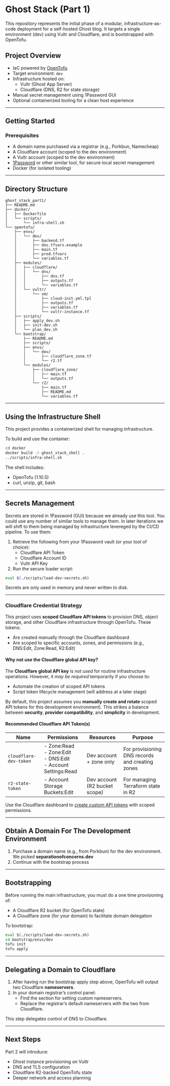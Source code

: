 
# Ghost Stack (Part 1)

This repository represents the initial phase of a modular, infrastructure-as-code deployment for a self-hosted Ghost blog. It targets a single environment (dev) using Vultr and Cloudflare, and is bootstrapped with OpenTofu.

## Project Overview

- IaC powered by [OpenTofu](https://opentofu.org/)
- Target environment: `dev`
- Infrastructure hosted on:
  - Vultr (Ghost App Server)
  - Cloudflare (DNS, R2 for state storage)
- Manual secret management using 1Password GUI
- Optional containerized tooling for a clean host experience

---

## Getting Started

### Prerequisites

- A domain name purchased via a registrar (e.g., Porkbun, Namecheap)
- A Cloudflare account (scoped to the dev environment)
- A Vultr account (scoped to the dev environment)
- [1Password](https://1password.com/) or other similar tool, for secure local secret management
- Docker (for isolated tooling)

---

## Directory Structure

```
ghost_stack_part1/
├── README.md
├── docker/
│   ├── Dockerfile
│   └── scripts/
│       └── infra-shell.sh
└── opentofu/
    ├── envs/
    │   └── dev/
    │       ├── backend.tf
    │       ├── dev.tfvars.example
    │       ├── main.tf
    │       ├── prod.tfvars
    │       └── variables.tf
    ├── modules/
    │   ├── cloudflare/
    │   │   └── dns/
    │   │       ├── dns.tf
    │   │       ├── outputs.tf
    │   │       └── variables.tf
    │   └── vultr/
    │       └── vm/
    │           ├── cloud-init.yml.tpl
    │           ├── outputs.tf
    │           ├── variables.tf
    │           └── vultr-instance.tf
    ├── scripts/
    │   ├── apply_dev.sh
    │   ├── init-dev.sh
    │   └── plan_dev.sh
    └── bootstrap/
        ├── README.md
        ├── scripts/
        ├── envs/
        │   └── dev/
        │       ├── cloudflare_zone.tf
        │       └── r2.tf
        └── modules/
            ├── cloudflare_zone/
            │   ├── main.tf
            │   └── outputs.tf
            └── r2/
                ├── main.tf
                ├── README.md
                └── variables.tf
```

---

## Using the Infrastructure Shell

This project provides a containerized shell for managing infrastructure.

To build and use the container:

```bash
cd docker
docker build -t ghost_stack_shell .
../scripts/infra-shell.sh
```

The shell includes:
- OpenTofu (1.10.5)
- curl, unzip, git, bash

---

## Secrets Management

Secrets are stored in 1Password (GUI) because we already use this tool. You could use any number of similar tools to manage them. In later iterations we will shift to them being managed by infrastructure levereged by the CI/CD pipeline. To use them:

1. Retrieve the following from your 1Password vault (or your tool of choice):
   - Cloudflare API Token
   - Cloudflare Account ID
   - Vultr API Key
2. Run the secure loader script:

```bash
eval $(./scripts/load-dev-secrets.sh)
```

Secrets are only used in memory and never written to disk.

---


### Cloudflare Credential Strategy

This project uses **scoped Cloudflare API tokens** to provision DNS, object storage, and other Cloudflare infrastructure through OpenTofu. These tokens:

- Are created manually through the Cloudflare dashboard
- Are scoped to specific accounts, zones, and permissions (e.g., DNS:Edit, Zone:Read, R2:Edit)

#### Why not use the Cloudflare global API key?

The **Cloudflare global API key** is _not used_ for routine infrastructure operations. However, it _may be required_ temporarily if you choose to:

- Automate the creation of scoped API tokens
- Script token lifecycle management (will address at a later stage)

By default, this project assumes you **manually create and rotate** scoped API tokens for this development environment). This strikes a balance between **security**, **provider compatibility**, and **simplicity** in development.


#### Recommended Cloudflare API Token(s)

| Name                   | Permissions                                                  | Resources                     | Purpose                                         |
| ---------------------- | ------------------------------------------------------------ | ----------------------------- | ----------------------------------------------- |
| `cloudflare-dev-token` | - Zone:Read<br>- Zone:Edit<br>- DNS:Edit<br>- Account Settings:Read | Dev account + zone only       | For provisioning DNS records and creating zones |
| `r2-state-token`       | - Account Storage Buckets:Edit                               | Dev account (R2 bucket scope) | For managing Terraform state in R2              |

Use the Cloudflare dashboard to [create custom API tokens](https://dash.cloudflare.com/profile/api-tokens) with scoped permissions.

---

## Obtain A Domain For The Development Environment

1. Purchase a domain name (e.g., from Porkbun) for the dev environment. We picked **separationofconcerns.dev**
2. Continue with the bootstrap process

------

## Bootstrapping

Before running the main infrastructure, you must do a one time provisioning of:

- A Cloudflare R2 bucket (for OpenTofu state)
- A Cloudflare zone (for your domain) to facilitate domain delegation

To bootstrap:

```bash
eval $(./scripts/load-dev-secrets.sh)
cd bootstrap/envs/dev
tofu init
tofu apply
```

------

## Delegating a Domain to Cloudflare

1. After having run the bootstrap apply step above, OpenTofu will output two Cloudflare **nameservers**.
2. In your domain registrar’s control panel:
   - Find the section for setting custom nameservers.
   - Replace the registrar’s default nameservers with the two from Cloudflare.

This step delegates control of DNS to Cloudflare.

---

## Next Steps

Part 2 will introduce:

- Ghost instance provisioning on Vultr
- DNS and TLS configuration
- Cloudflare R2-backed OpenTofu state
- Deeper network and access planning
